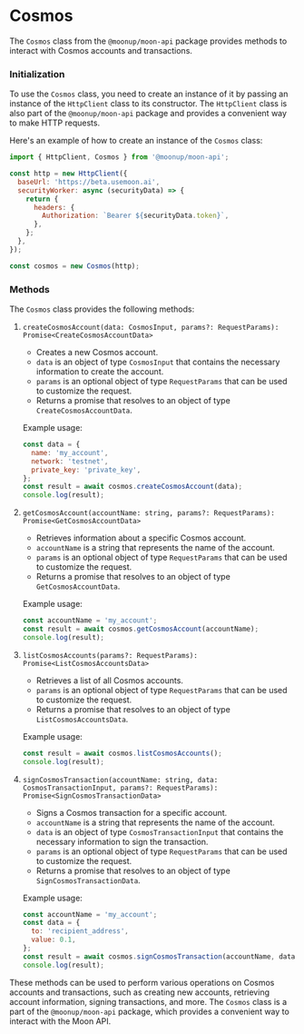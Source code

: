 # Cosmos

The `Cosmos` class from the `@moonup/moon-api` package provides methods to interact with Cosmos accounts and transactions.

### Initialization

To use the `Cosmos` class, you need to create an instance of it by passing an instance of the `HttpClient` class to its constructor. The `HttpClient` class is also part of the `@moonup/moon-api` package and provides a convenient way to make HTTP requests.

Here's an example of how to create an instance of the `Cosmos` class:

```javascript
import { HttpClient, Cosmos } from '@moonup/moon-api';

const http = new HttpClient({
  baseUrl: 'https://beta.usemoon.ai',
  securityWorker: async (securityData) => {
    return {
      headers: {
        Authorization: `Bearer ${securityData.token}`,
      },
    };
  },
});

const cosmos = new Cosmos(http);
```

### Methods

The `Cosmos` class provides the following methods:

1.  `createCosmosAccount(data: CosmosInput, params?: RequestParams): Promise<CreateCosmosAccountData>`

    * Creates a new Cosmos account.
    * `data` is an object of type `CosmosInput` that contains the necessary information to create the account.
    * `params` is an optional object of type `RequestParams` that can be used to customize the request.
    * Returns a promise that resolves to an object of type `CreateCosmosAccountData`.

    Example usage:

    ```javascript
    const data = {
      name: 'my_account',
      network: 'testnet',
      private_key: 'private_key',
    };
    const result = await cosmos.createCosmosAccount(data);
    console.log(result);
    ```
2.  `getCosmosAccount(accountName: string, params?: RequestParams): Promise<GetCosmosAccountData>`

    * Retrieves information about a specific Cosmos account.
    * `accountName` is a string that represents the name of the account.
    * `params` is an optional object of type `RequestParams` that can be used to customize the request.
    * Returns a promise that resolves to an object of type `GetCosmosAccountData`.

    Example usage:

    ```javascript
    const accountName = 'my_account';
    const result = await cosmos.getCosmosAccount(accountName);
    console.log(result);
    ```
3.  `listCosmosAccounts(params?: RequestParams): Promise<ListCosmosAccountsData>`

    * Retrieves a list of all Cosmos accounts.
    * `params` is an optional object of type `RequestParams` that can be used to customize the request.
    * Returns a promise that resolves to an object of type `ListCosmosAccountsData`.

    Example usage:

    ```javascript
    const result = await cosmos.listCosmosAccounts();
    console.log(result);
    ```
4.  `signCosmosTransaction(accountName: string, data: CosmosTransactionInput, params?: RequestParams): Promise<SignCosmosTransactionData>`

    * Signs a Cosmos transaction for a specific account.
    * `accountName` is a string that represents the name of the account.
    * `data` is an object of type `CosmosTransactionInput` that contains the necessary information to sign the transaction.
    * `params` is an optional object of type `RequestParams` that can be used to customize the request.
    * Returns a promise that resolves to an object of type `SignCosmosTransactionData`.

    Example usage:

    ```javascript
    const accountName = 'my_account';
    const data = {
      to: 'recipient_address',
      value: 0.1,
    };
    const result = await cosmos.signCosmosTransaction(accountName, data);
    console.log(result);
    ```

These methods can be used to perform various operations on Cosmos accounts and transactions, such as creating new accounts, retrieving account information, signing transactions, and more. The `Cosmos` class is a part of the `@moonup/moon-api` package, which provides a convenient way to interact with the Moon API.
